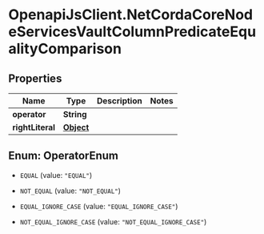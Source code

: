 # OpenapiJsClient.NetCordaCoreNodeServicesVaultColumnPredicateEqualityComparison

## Properties

Name | Type | Description | Notes
------------ | ------------- | ------------- | -------------
**operator** | **String** |  | 
**rightLiteral** | [**Object**](.md) |  | 



## Enum: OperatorEnum


* `EQUAL` (value: `"EQUAL"`)

* `NOT_EQUAL` (value: `"NOT_EQUAL"`)

* `EQUAL_IGNORE_CASE` (value: `"EQUAL_IGNORE_CASE"`)

* `NOT_EQUAL_IGNORE_CASE` (value: `"NOT_EQUAL_IGNORE_CASE"`)




